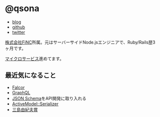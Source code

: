 # @qsona

- [blog](http://qsona.hatenablog.com/)
- [github](https://github.com/qsona)
- [twitter](https://twitter.com/qsona)

[株式会社FiNC](http://finc.com/)所属。元はサーバーサイドNode.jsエンジニアで、Ruby/Rails歴3ヶ月です。

[マイクロサービス](http://itpro.nikkeibp.co.jp/atcl/column/16/050900104/)進めてます。

## 最近気になること

- [Falcor](http://netflix.github.io/falcor/)
- [GraphQL](http://graphql.org/)
- [JSON Schema](http://json-schema.org/)をAPI開発に取り入れる
- [ActiveModel::Serializer](https://github.com/rails-api/active_model_serializers)
- [三島由紀夫賞](http://www.huffingtonpost.jp/2016/05/16/hasumi-mishima_n_9998942.html)
